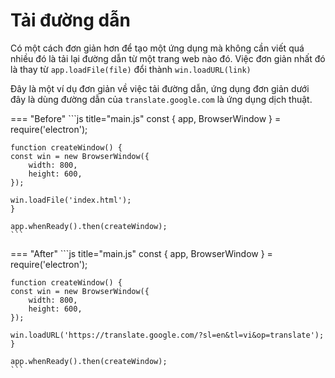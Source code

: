 # Tải đường dẫn

Có một cách đơn giản hơn để tạo một ứng dụng mà không cần viết quá nhiều đó là tải lại đường dẫn từ một trang web nào đó. Việc đơn giản nhất đó là thay từ `app.loadFile(file)` đổi thành `win.loadURL(link)`

Đây là một ví dụ đơn giản về việc tải đường dẫn, ứng dụng đơn giản dưới đây là dùng đường dẫn của `translate.google.com` là ứng dụng dịch thuật.

=== "Before"
    ```js title="main.js"
    const { app, BrowserWindow } = require('electron');

    function createWindow() {
    const win = new BrowserWindow({
        width: 800,
        height: 600,
    });

    win.loadFile('index.html');
    }

    app.whenReady().then(createWindow);
    ```

=== "After"
    ```js title="main.js"
    const { app, BrowserWindow } = require('electron');

    function createWindow() {
    const win = new BrowserWindow({
        width: 800,
        height: 600,
    });

    win.loadURL('https://translate.google.com/?sl=en&tl=vi&op=translate');
    }

    app.whenReady().then(createWindow);
    ```